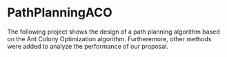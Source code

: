 # PathPlanningACO
The following project shows the design of a path planning algorithm based on the Ant Colony Optimization algorithm. Furtheremore, other methods were added to analyze the performance of our proposal. 
